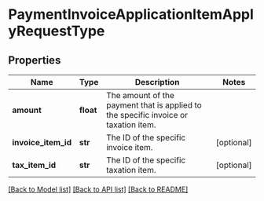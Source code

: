 # PaymentInvoiceApplicationItemApplyRequestType

## Properties
Name | Type | Description | Notes
------------ | ------------- | ------------- | -------------
**amount** | **float** | The amount of the payment that is applied to the specific invoice or taxation item.  | 
**invoice_item_id** | **str** | The ID of the specific invoice item.  | [optional] 
**tax_item_id** | **str** | The ID of the specific taxation item.  | [optional] 

[[Back to Model list]](../README.md#documentation-for-models) [[Back to API list]](../README.md#documentation-for-api-endpoints) [[Back to README]](../README.md)

